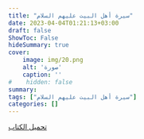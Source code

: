 ```yaml
---
title: "سيرة أهل البيت عليهم السلام"
date: 2023-04-04T01:21:13+03:00
draft: false
ShowToc: False
hideSummary: true
cover:
    image: img/20.png
    alt: 'صورة'
    caption: ''
#    hidden: false
summary: 
tags: ["سيرة أهل البيت عليهم السلام"]
categories: []
---
```

[تحميل الكتاب](./../../books/20.pdf)

